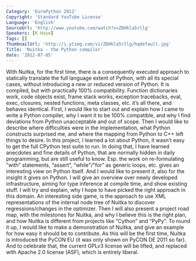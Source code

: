 ```yaml
---
Category: 'EuroPython 2012'
Copyright: 'Standard YouTube License'
Language: 'English'
SourceUrl: 'http://www.youtube.com/watch?v=ZDHkla5rllg'
Speakers: [K Haye]
Tags: []
ThumbnailUrl: 'http://i.ytimg.com/vi/ZDHkla5rllg/hqdefault.jpg'
Title: 'Nuitka - the Python compiler'
date: '2012-07-05'
---
```

With Nuitka, for the first time, there is a consequently executed approach to
statically translate the full language extent of Python, with all its special
cases, without introducing a new or reduced version of Python. It is compiled,
but with practically 100% compatibility. Function dictionaries work, code
objects exist, frame stack works, exception tracebacks, eval, exec, closures,
nested functions, meta classes, etc. it’s all there, and behaves identical.
First, I would like to start out and explain how I came to write a Python
compiler, why I want it to be 100% compatible, and why I find deviations from
Python unacceptable and out of scope. Then I would like to describe where
difficulties were in the implementation, what Python constructs surprised me,
and where the mapping from Python to C++ left things to desire. In this
project, I learned a lot about Python, it wasn’t easy to get the full CPython
test suite to run. In doing that, I have learned anecdotes and fine details of
Python, that are normally hidden in daily programming, but are still useful to
know. Esp. the work on re-formulating “with” statements, “assert”,
“while"/"for” as generic loops, etc. gives an interesting view on Python
itself. And I would like to present it, also for the insight it gives on
Python. I will give an overview over newly developed infrastructure, aiming
for type inference at compile time, and show existing stuff. I will try and
explain, why I hope to have picked the right approach in this domain. An
interesting side game, is the approach to use XML representations of the
internal node tree of Nuitka to discover regressions/changes in the optimizer.
Then I will also present a project road map, with the milestones for Nuitka,
and why I believe this is the right plan, and how Nuitka is different from
projects like “Cython” and “PyPy”. To round it up, I would like to make a
demonstration of Nuitka, and give an example for how easy it should be to
contribute. As this will be the first time, Nuitka is introduced the PyCON EU
(it was only shown on PyCON DE 2011 so far). And to celebrate that, the
current GPLv3 license will be lifted, and replaced with Apache 2.0 license
(ASF), which is entirely liberal.

